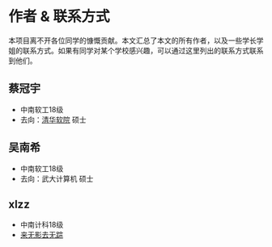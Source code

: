 # 作者 & 联系方式

本项目离不开各位同学的慷慨贡献。本文汇总了本文的所有作者，以及一些学长学姐的联系方式。如果有同学对某个学校感兴趣，可以通过这里列出的联系方式联系到他们。

## 蔡冠宇

* 中南软工18级
* 去向：[清华软院](qing-hua/qing-hua-ruan-yuan.md) 硕士


## 吴南希

* 中南软工18级
* 去向：武大计算机 硕士


## xlzz
* 中南计科18级
* [来无影去无踪](zuo-zhe-lian-xi-fang-shi.md)
